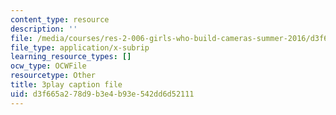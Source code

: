 ```yaml
---
content_type: resource
description: ''
file: /media/courses/res-2-006-girls-who-build-cameras-summer-2016/d3f665a278d9b3e4b93e542dd6d52111_mTOi3SpJCjw.srt
file_type: application/x-subrip
learning_resource_types: []
ocw_type: OCWFile
resourcetype: Other
title: 3play caption file
uid: d3f665a2-78d9-b3e4-b93e-542dd6d52111
---
```

